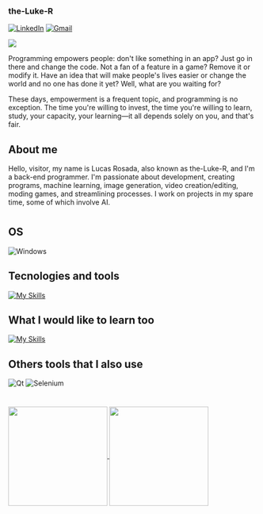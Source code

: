 ### the-Luke-R

[![LinkedIn](https://img.shields.io/badge/linkedin-000000.svg?style=for-the-badge&logo=linkedin&logoColor=green)](https://br.linkedin.com/in/lucas-rosada) [![Gmail](https://img.shields.io/badge/Gmail-000000?style=for-the-badge&logo=gmail&logoColor=green)](mailto:lucasrrcomercial@gmail.com)

![](https://komarev.com/ghpvc/?username=the-Luke-R)

Programming empowers people: don't like something in an app? Just go in there and change the code. Not a fan of a feature in a game? Remove it or modify it. Have an idea that will make people's lives easier or change the world and no one has done it yet? Well, what are you waiting for?

These days, empowerment is a frequent topic, and programming is no exception. The time you're willing to invest, the time you're willing to learn, study, your capacity, your learning—it all depends solely on you, and that's fair.

## About me

Hello, visitor, my name is Lucas Rosada, also known as the-Luke-R, and I'm a back-end programmer. I'm passionate about development, creating programs, machine learning, image generation, video creation/editing, moding games, and streamlining processes. I work on projects in my spare time, some of which involve AI.
#

## OS
![Windows](https://img.shields.io/badge/Windows-0078D6?style=for-the-badge&logo=windows&logoColor=white)
## Tecnologies and tools

[![My Skills](https://skillicons.dev/icons?i=vscode,git,github,html,css,py,mysql)](https://skillicons.dev)


## What I would like to learn too

[![My Skills](https://skillicons.dev/icons?i=cpp,java)](https://skillicons.dev)

## Others tools that I also use
 ![Qt](https://img.shields.io/badge/Qt-%23217346.svg?style=for-the-badge&logo=Qt&logoColor=white) ![Selenium](https://img.shields.io/badge/-selenium-%43B02A?style=for-the-badge&logo=selenium&logoColor=white)
#

<a href="https://github.com/anuraghazra/github-readme-stats">
  <img height=200 align="center" src="https://github-readme-stats.vercel.app/api?username=the-Luke-R&theme=chartreuse-dark&show_icons=true" />
</a>
<a href="https://github.com/anuraghazra/convoychat">
  <img height=200 align="center" src="https://github-readme-stats.vercel.app/api/top-langs?username=the-Luke-R&layout=compact&langs_count=8&card_width=320&theme=chartreuse-dark" />
</a>


